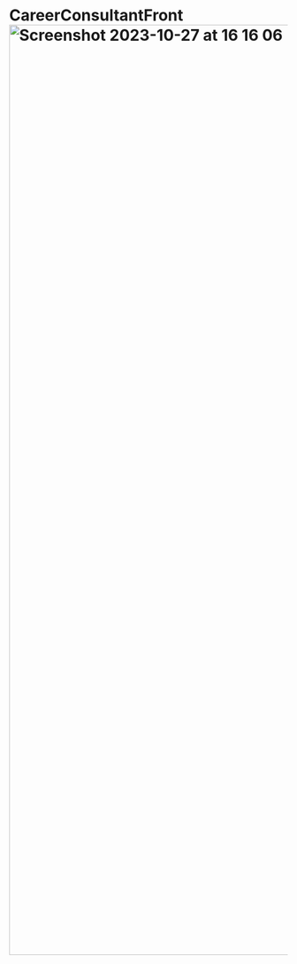 # CareerConsultantFront<img width="1680" alt="Screenshot 2023-10-27 at 16 16 06" src="https://github.com/RashadMa/CareerConsultantFront/assets/87971037/919fb6ee-1d97-4245-96c5-790c7310ff8e">
